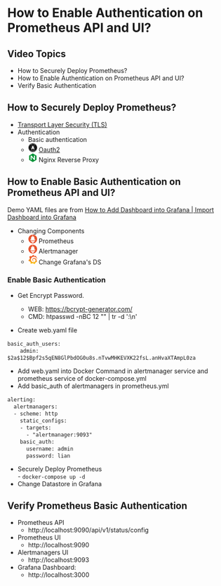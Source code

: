 # How to Enable Authentication on Prometheus API and UI?

## Video Topics  
- How to Securely Deploy Prometheus?    
- How to Enable Authentication on Prometheus API and UI? 
- Verify Basic Authentication  

## How to Securely Deploy Prometheus?    

- [Transport Layer Security (TLS)](https://prometheus.io/docs/prometheus/latest/configuration/configuration/#tls_config)
- Authentication
  - Basic authentication
  - <img src="oauth-logo-square.png" width="20">   [Oauth2](https://prometheus.io/docs/prometheus/latest/configuration/configuration/#oauth2)
  - <img src="nginx-icon.png" width="20">   Nginx Reverse Proxy



## How to Enable Basic Authentication on Prometheus API and UI?
Demo YAML files are from   [How to Add Dashboard into Grafana | Import Dashboard into Grafana](https://youtu.be/mfCsMuehHy4)

- Changing Components 
  - <img src="prometheus.png" width="20"> Prometheus
  - <img src="prometheus.png" width="20"> Alertmanager
  - <img src="Grafana.png" width="20"> Change Grafana's DS



### Enable Basic Authentication 

- Get Encrypt Password. 
  - WEB: https://bcrypt-generator.com/
  - CMD: htpasswd -nBC 12 "" | tr -d ':\n'

- Create web.yaml file

```  
basic_auth_users:
    admin: $2a$12$Bpf2s5qEN8GlPbdOG0u8s.nTvwMHKEVXK22fsL.anHvaXTAmpL0za

```  

- Add web.yaml into Docker Command in alertmanager service  and prometheus service  of  docker-compose.yml
- Add basic_auth of alertmanagers in prometheus.yml  
```
alerting:
  alertmanagers:
  - scheme: http
    static_configs:
    - targets:
      - "alertmanager:9093"
    basic_auth:
      username: admin
      password: lian 
```
- Securely Deploy Prometheus   
      -  `docker-compose up -d` 
- Change Datastore in Grafana

## Verify Prometheus Basic Authentication
- Prometheus API
  - http://localhost:9090/api/v1/status/config
- Prometheus UI
  - http://localhost:9090
- Alertmanagers UI  
  - http://localhost:9093
- Grafana Dashboard:
  - http://localhost:3000




